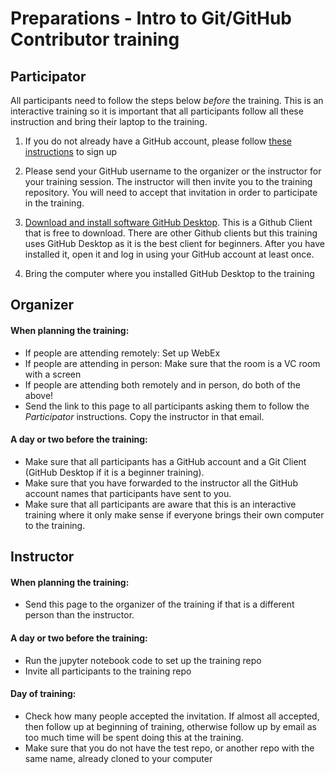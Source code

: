 # Preparations - Intro to Git/GitHub Contributor training

## Participator

All participants need to follow the steps below *before* the training. This is an interactive training so it is important that all participants follow all these instruction and bring their laptop to the training.

1. If you do not already have a GitHub account, please follow [these instructions](https://github.com/worldbank/dime-github-trainings/blob/master/GitHub-resources/DIME-GitHub-Guides/Creating-GitHub-account.md) to sign up

2. Please send your GitHub username to the organizer or the instructor for your training session. The instructor will then invite you to the training repository. You will need to accept that invitation in order to participate in the training.

3. [Download and install software GitHub Desktop](https://desktop.github.com/). This is a Github Client that is free to download. There are other Github clients but this training uses GitHub Desktop as it is the best client for beginners. After you have installed it, open it and log in using your GitHub account at least once.

4. Bring the computer where you installed GitHub Desktop to the training

## Organizer

#### When planning the training:

* If people are attending remotely: Set up WebEx
* If people are attending in person: Make sure that the room is a VC room with a screen
* If people are attending both remotely and in person, do both of the above!
* Send the link to this page to all participants asking them to follow the _Participator_ instructions. Copy the instructor in that email.

#### A day or two before the training:

* Make sure that all participants has a GitHub account and a Git Client (GitHub Desktop if it is a beginner training).
* Make sure that you have forwarded to the instructor all the GitHub account names that participants have sent to you.
* Make sure that all participants are aware that this is an interactive training where it only make sense if everyone brings their own computer to the training.

## Instructor

#### When planning the training:

* Send this page to the organizer of the training if that is a different person than the instructor.

#### A day or two before the training:

* Run the jupyter notebook code to set up the training repo
* Invite all participants to the training repo

#### Day of training:

* Check how many people accepted the invitation. If almost all accepted, then follow up at beginning of training, otherwise follow up by email as too much time will be spent doing this at the training.
* Make sure that you do not have the test repo, or another repo with the same name, already cloned to your computer
